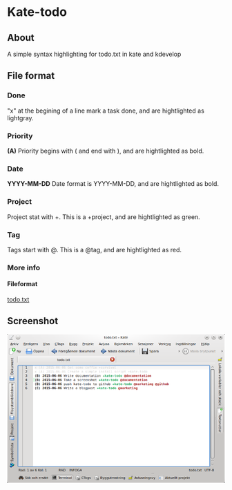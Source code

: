 # Kate-todo

## About
A simple syntax highlighting for todo.txt in kate and kdevelop

## File format

### Done
"x" at the begining of a line mark a task done, and are hightlighted as lightgray.

### Priority
**(A)** Priority begins with ( and end  with ), and are hightlighted as bold.

### Date
**YYYY-MM-DD** Date format is YYYY-MM-DD, and are hightlighted as bold.

### Project
Project stat with +. This is a +project, and are hightlighted as green.

### Tag
Tags start with @. This is a @tag, and are hightlighted as red.

### More info

#### Fileformat
[todo.txt](https://github.com/todotxt/todo.txt)

## Screenshot
![A Screenshot](/screenshot/screenshot.png?raw=true "Screenshot")



